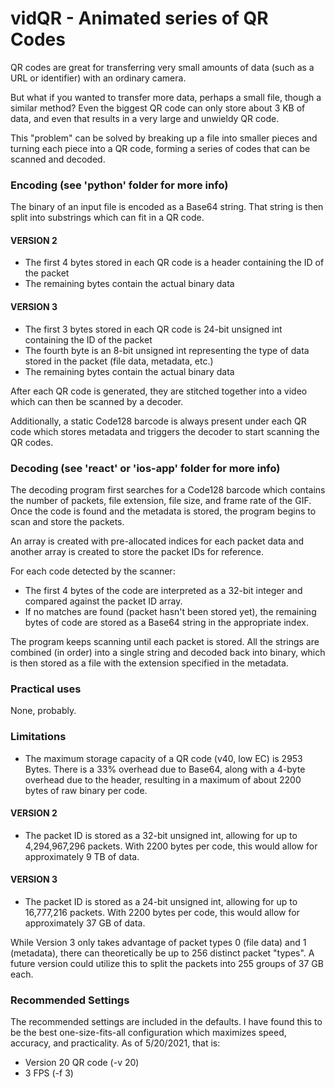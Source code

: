 # vidQR - Animated series of QR Codes

QR codes are great for transferring very small amounts of data (such as a URL or identifier) with an ordinary camera.

But what if you wanted to transfer more data, perhaps a small file, though a similar method? Even the biggest QR code can only store about 3 KB of data, and even that results in a very large and unwieldy QR code.

This "problem" can be solved by breaking up a file into smaller pieces and turning each piece into a QR code, forming a series of codes that can be scanned and decoded.

### Encoding (see 'python' folder for more info)

The binary of an input file is encoded as a Base64 string. That string is then split into substrings which can fit in a QR code.

#### VERSION 2
  - The first 4 bytes stored in each QR code is a header containing the ID of the packet
  - The remaining bytes contain the actual binary data

#### VERSION 3
  - The first 3 bytes stored in each QR code is 24-bit unsigned int containing the ID of the packet
  - The fourth byte is an 8-bit unsigned int representing the type of data stored in the packet (file data, metadata, etc.)
  - The remaining bytes contain the actual binary data

After each QR code is generated, they are stitched together into a video which can then be scanned by a decoder.

Additionally, a static Code128 barcode is always present under each QR code which stores metadata and triggers the decoder to start scanning the QR codes.

### Decoding (see 'react' or 'ios-app' folder for more info)

The decoding program first searches for a Code128 barcode which contains the number of packets, file extension, file size, and frame rate of the GIF. Once the code is found and the metadata is stored, the program begins to scan and store the packets.

An array is created with pre-allocated indices for each packet data and another array is created to store the packet IDs for reference.

For each code detected by the scanner:
- The first 4 bytes of the code are interpreted as a 32-bit integer and compared against the packet ID array.
- If no matches are found (packet hasn't been stored yet), the remaining bytes of code are stored as a Base64 string in the appropriate index.

The program keeps scanning until each packet is stored. All the strings are combined (in order) into a single string and decoded back into binary, which is then stored as a file with the extension specified in the metadata.

### Practical uses

None, probably.

### Limitations

  - The maximum storage capacity of a QR code (v40, low EC) is 2953 Bytes. There is a 33% overhead due to Base64, along with a 4-byte overhead due to the header, resulting in a maximum of about 2200 bytes of raw binary per code.

#### VERSION 2
  - The packet ID is stored as a 32-bit unsigned int, allowing for up to 4,294,967,296 packets. With 2200 bytes per code, this would allow for approximately 9 TB of data.

#### VERSION 3
  - The packet ID is stored as a 24-bit unsigned int, allowing for up to 16,777,216 packets. With 2200 bytes per code, this would allow for approximately 37 GB of data.

While Version 3 only takes advantage of packet types 0 (file data) and 1 (metadata), there can theoretically be up to 256 distinct packet "types". A future version could utilize this to split the packets into 255 groups of 37 GB each.

### Recommended Settings

The recommended settings are included in the defaults. I have found this to be the best one-size-fits-all configuration which maximizes speed, accuracy, and practicality. As of 5/20/2021, that is:
- Version 20 QR code (-v 20)
- 3 FPS (-f 3)
